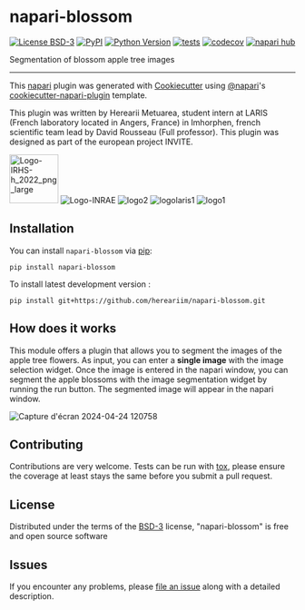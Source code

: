 # napari-blossom

[![License BSD-3](https://img.shields.io/pypi/l/napari-blossom.svg?color=green)](https://github.com/hereariim/napari-blossom/raw/main/LICENSE)
[![PyPI](https://img.shields.io/pypi/v/napari-blossom.svg?color=green)](https://pypi.org/project/napari-blossom)
[![Python Version](https://img.shields.io/pypi/pyversions/napari-blossom.svg?color=green)](https://python.org)
[![tests](https://github.com/hereariim/napari-blossom/workflows/tests/badge.svg)](https://github.com/hereariim/napari-blossom/actions)
[![codecov](https://codecov.io/gh/hereariim/napari-blossom/branch/main/graph/badge.svg)](https://codecov.io/gh/hereariim/napari-blossom)
[![napari hub](https://img.shields.io/endpoint?url=https://api.napari-hub.org/shields/napari-blossom)](https://napari-hub.org/plugins/napari-blossom)

Segmentation of blossom apple tree images

----------------------------------

This [napari] plugin was generated with [Cookiecutter] using [@napari]'s [cookiecutter-napari-plugin] template.

<!--
Don't miss the full getting started guide to set up your new package:
https://github.com/napari/cookiecutter-napari-plugin#getting-started

and review the napari docs for plugin developers:
https://napari.org/plugins/index.html
-->

This plugin was written by Herearii Metuarea, student intern at LARIS (French laboratory located in Angers, France) in Imhorphen, french scientific team lead by David Rousseau (Full professor). This plugin was designed as part of the european project INVITE.

<img width="86" alt="Logo-IRHS-h_2022_png_large" src="https://github.com/hereariim/napari-blossom/assets/93375163/750bbd60-ef3e-4148-9cbd-8a32e11252a4"> ![Logo-INRAE](https://github.com/hereariim/napari-blossom/assets/93375163/d7cc95a1-f09c-4430-8ac8-8962c1046767) ![logo2](https://github.com/hereariim/napari-blossom/assets/93375163/3b41c838-acc8-49a3-81f8-46d1305f43d3) ![logolaris1](https://github.com/hereariim/napari-blossom/assets/93375163/bf92a903-5810-4c43-aa28-573f96f64ff9) ![logo1](https://github.com/hereariim/napari-blossom/assets/93375163/f9361560-dd4f-49f4-955d-ffe41b5c014d)

## Installation

You can install `napari-blossom` via [pip]:

    pip install napari-blossom

To install latest development version :

    pip install git+https://github.com/hereariim/napari-blossom.git

## How does it works

This module offers a plugin that allows you to segment the images of the apple tree flowers. As input, you can enter a **single image** with the image selection widget. Once the image is entered in the napari window, you can segment the apple blossoms with the image segmentation widget by running the run button. The segmented image will appear in the napari window.

![Capture d'écran 2024-04-24 120758](https://github.com/hereariim/napari-blossom/assets/93375163/4f0c6ac7-b3a8-4849-9c5c-0ff5f35c8362)

## Contributing

Contributions are very welcome. Tests can be run with [tox], please ensure
the coverage at least stays the same before you submit a pull request.

## License

Distributed under the terms of the [BSD-3] license,
"napari-blossom" is free and open source software

## Issues

If you encounter any problems, please [file an issue] along with a detailed description.

[napari]: https://github.com/napari/napari
[Cookiecutter]: https://github.com/audreyr/cookiecutter
[@napari]: https://github.com/napari
[MIT]: http://opensource.org/licenses/MIT
[BSD-3]: http://opensource.org/licenses/BSD-3-Clause
[GNU GPL v3.0]: http://www.gnu.org/licenses/gpl-3.0.txt
[GNU LGPL v3.0]: http://www.gnu.org/licenses/lgpl-3.0.txt
[Apache Software License 2.0]: http://www.apache.org/licenses/LICENSE-2.0
[Mozilla Public License 2.0]: https://www.mozilla.org/media/MPL/2.0/index.txt
[cookiecutter-napari-plugin]: https://github.com/napari/cookiecutter-napari-plugin

[file an issue]: https://github.com/hereariim/napari-blossom/issues

[napari]: https://github.com/napari/napari
[tox]: https://tox.readthedocs.io/en/latest/
[pip]: https://pypi.org/project/pip/
[PyPI]: https://pypi.org/
